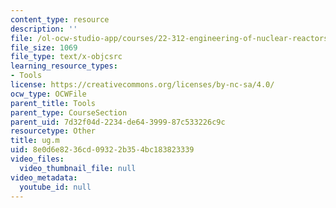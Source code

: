 ```yaml
---
content_type: resource
description: ''
file: /ol-ocw-studio-app/courses/22-312-engineering-of-nuclear-reactors-fall-2015/8e0d6e8236cd09322b354bc183823339_ug.m
file_size: 1069
file_type: text/x-objcsrc
learning_resource_types:
- Tools
license: https://creativecommons.org/licenses/by-nc-sa/4.0/
ocw_type: OCWFile
parent_title: Tools
parent_type: CourseSection
parent_uid: 7d32f04d-2234-de64-3999-87c533226c9c
resourcetype: Other
title: ug.m
uid: 8e0d6e82-36cd-0932-2b35-4bc183823339
video_files:
  video_thumbnail_file: null
video_metadata:
  youtube_id: null
---
```

